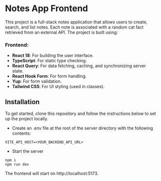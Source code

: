 # Notes App Frontend

This project is a full-stack notes application that allows users to create, search, and list notes. Each note is associated with a random cat fact retrieved from an external API. The project is built using:

### Frontend:

- **React 18**: For building the user interface.
- **TypeScript**: For static type checking.
- **React Query**: For data fetching, caching, and synchronizing server state.
- **React Hook Form**: For form handling.
- **Yup**: For form validation.
- **Tailwind CSS**: For UI styling (used in classes).

## Installation

To get started, clone this repository and follow the instructions below to set up the project locally.

- Create an .env file at the root of the server directory with the following contents:

```
VITE_API_HOST=<YOUR_BACKEND_API_URL>
```

- Start the server

```
npm i
npm run dev
```

The frontend will start on http://localhost:5173.
